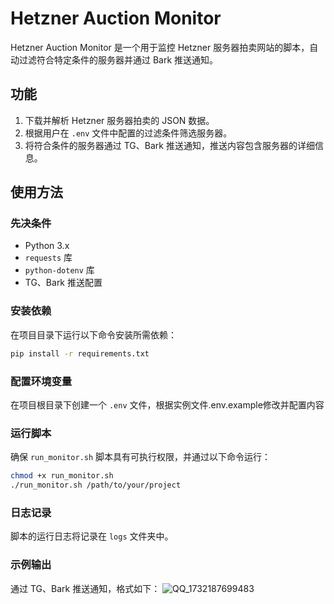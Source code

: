 # Hetzner Auction Monitor

Hetzner Auction Monitor 是一个用于监控 Hetzner 服务器拍卖网站的脚本，自动过滤符合特定条件的服务器并通过 Bark 推送通知。

## 功能

1. 下载并解析 Hetzner 服务器拍卖的 JSON 数据。
2. 根据用户在 `.env` 文件中配置的过滤条件筛选服务器。
3. 将符合条件的服务器通过 TG、Bark 推送通知，推送内容包含服务器的详细信息。

## 使用方法

### 先决条件

- Python 3.x
- `requests` 库
- `python-dotenv` 库
- TG、Bark 推送配置


### 安装依赖

在项目目录下运行以下命令安装所需依赖：

```bash
pip install -r requirements.txt
```

### 配置环境变量

在项目根目录下创建一个 `.env` 文件，根据实例文件.env.example修改并配置内容

### 运行脚本

确保 `run_monitor.sh` 脚本具有可执行权限，并通过以下命令运行：

```bash
chmod +x run_monitor.sh
./run_monitor.sh /path/to/your/project
```

### 日志记录

脚本的运行日志将记录在 `logs` 文件夹中。

### 示例输出

通过 TG、Bark 推送通知，格式如下：
![QQ_1732187699483](https://github.com/user-attachments/assets/35b4724b-bbe1-4d5e-a10d-cac2f00c5e77)

